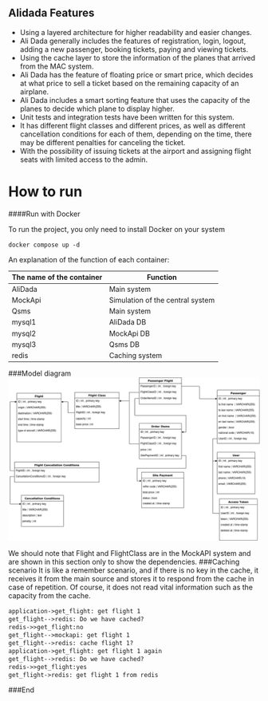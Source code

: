##  Alidada Features

- Using a layered architecture for higher readability and easier changes.
- Ali Dada generally includes the features of registration, login, logout, adding a new passenger, booking tickets, paying and viewing tickets.
- Using the cache layer to store the information of the planes that arrived from the MAC system.
- Ali Dada has the feature of floating price or smart price, which decides at what price to sell a ticket based on the remaining capacity of an airplane.
- Ali Dada includes a smart sorting feature that uses the capacity of the planes to decide which plane to display higher.
- Unit tests and integration tests have been written for this system.
- It has different flight classes and different prices, as well as different cancellation conditions for each of them, depending on the time, there may be different penalties for canceling the ticket.
- With the possibility of issuing tickets at the airport and assigning flight seats with limited access to the admin.

# How to run

####Run with Docker

To run the project, you only need to install Docker on your system


    docker compose up -d

An explanation of the function of each container:



The name of the container  | Function
------------- | -------------
AliDada   | Main system
MockApi  | Simulation of the central system
Qsms  | Main system
mysql1  | AliDada DB
mysql2  | MockApi DB
mysql3  | Qsms DB
redis  | Caching system

###Model diagram
![diagram](alidada/static/diagram.png )

We should note that Flight and FlightClass are in the MockAPI system and are shown in this section only to show the dependencies.
###Caching scenario
It is like a remember scenario, and if there is no key in the cache, it receives it from the main source and stores it to respond from the cache in case of repetition. Of course, it does not read vital information such as the capacity from the cache.
                    
```seq
application->get_flight: get flight 1
get_flight-->redis: Do we have cached? 
redis->>get_flight:no
get_flight-->mockapi: get flight 1
get_flight-->redis: cache flight 1?
application->get_flight: get flight 1 again
get_flight-->redis: Do we have cached? 
redis->>get_flight:yes
get_flight->redis: get flight 1 from redis

```

###End
